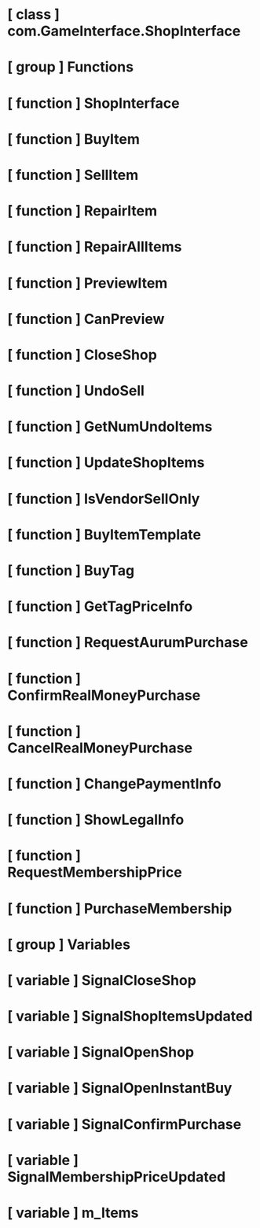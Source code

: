 # [ class ] com.GameInterface.ShopInterface

# [ group ] Functions

# [ function ] ShopInterface

# [ function ] BuyItem

# [ function ] SellItem

# [ function ] RepairItem

# [ function ] RepairAllItems

# [ function ] PreviewItem

# [ function ] CanPreview

# [ function ] CloseShop

# [ function ] UndoSell

# [ function ] GetNumUndoItems

# [ function ] UpdateShopItems

# [ function ] IsVendorSellOnly

# [ function ] BuyItemTemplate

# [ function ] BuyTag

# [ function ] GetTagPriceInfo

# [ function ] RequestAurumPurchase

# [ function ] ConfirmRealMoneyPurchase

# [ function ] CancelRealMoneyPurchase

# [ function ] ChangePaymentInfo

# [ function ] ShowLegalInfo

# [ function ] RequestMembershipPrice

# [ function ] PurchaseMembership

# [ group ] Variables

# [ variable ] SignalCloseShop

# [ variable ] SignalShopItemsUpdated

# [ variable ] SignalOpenShop

# [ variable ] SignalOpenInstantBuy

# [ variable ] SignalConfirmPurchase

# [ variable ] SignalMembershipPriceUpdated

# [ variable ] m_Items

